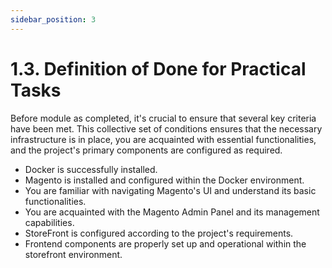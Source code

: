 ```yaml
---
sidebar_position: 3
---
```


# 1.3. Definition of Done for Practical Tasks

Before module as completed, it's crucial to ensure that several key criteria have been met. This collective set of conditions ensures that the necessary infrastructure is in place, you are acquainted with essential functionalities, and the project's primary components are configured as required.

- Docker is successfully installed.
- Magento is installed and configured within the Docker environment.
- You are familiar with navigating Magento's UI and understand its basic functionalities.
- You are acquainted with the Magento Admin Panel and its management capabilities.
- StoreFront is configured according to the project's requirements.
- Frontend components are properly set up and operational within the storefront environment.
